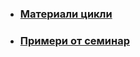 - ### [Материали цикли](https://github.com/Justsvetoslavov/Introduction_to_programming_FMI-2021-2022/blob/main/Sem.%2003/Loops.pdf)
- ### [Примери от семинар](https://github.com/Justsvetoslavov/Introduction_to_programming_FMI-2021-2022/tree/main/Sem.%2003/Examples)
